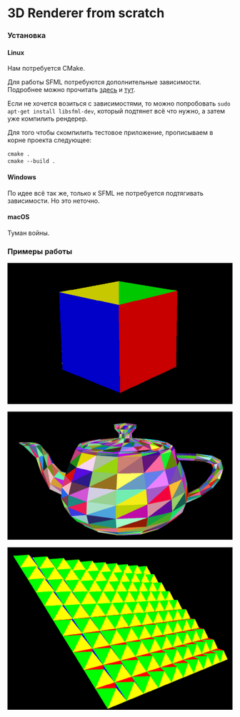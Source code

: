 # 3D Renderer from scratch

### Установка

#### Linux
Нам потребуется CMake.

Для работы SFML потребуются дополнительные зависимости. Подробнее можно прочитать [здесь](https://www.sfml-dev.org/tutorials/2.5/compile-with-cmake.php) и [тут](https://www.sfml-dev.org/tutorials/2.5/start-linux.php).

Если не хочется возиться с зависимостями, то можно попробовать 
`sudo apt-get install libsfml-dev`, который подтянет всё что нужно, а затем уже компилить рендерер.

Для того чтобы скомпилить тестовое приложение, прописываем в корне проекта следующее:
```
cmake .
cmake --build .
```

#### Windows

По идее всё так же, только к SFML не потребуется подтягивать зависимости. Но это неточно.

#### macOS

Туман войны.

### Примеры работы
![cube](./samples/cube.png)

![teapot](./samples/teapot.png)

![many_triangles](./samples/many_triangles.png)